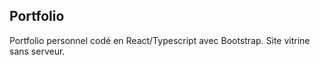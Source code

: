 ## Portfolio

Portfolio personnel codé en React/Typescript avec Bootstrap.
Site vitrine sans serveur.